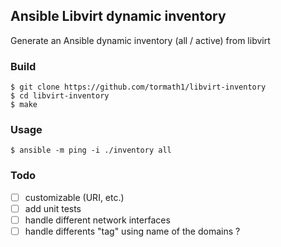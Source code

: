 ## Ansible Libvirt dynamic inventory

Generate an Ansible dynamic inventory (all / active) from libvirt

### Build

```shell
$ git clone https://github.com/tormath1/libvirt-inventory
$ cd libvirt-inventory
$ make
```

### Usage

```shell
$ ansible -m ping -i ./inventory all 
```

### Todo

- [ ] customizable (URI, etc.)
- [ ] add unit tests
- [ ] handle different network interfaces
- [ ] handle differents "tag" using name of the domains ?
